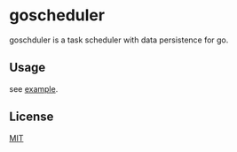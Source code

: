 # goscheduler

goschduler is a task scheduler with data persistence for go.

## Usage

see [example](./example/main.go).

## License

[MIT](./LICENSE)